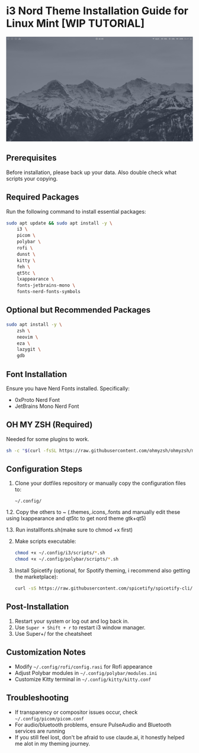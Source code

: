 
# i3 Nord Theme Installation Guide for Linux Mint [WIP TUTORIAL]

![Nord Theme RICE](preview.png)

## Prerequisites
Before installation, please back up your data. Also double check what scripts your copying.

## Required Packages
Run the following command to install essential packages:

```bash
sudo apt update && sudo apt install -y \
    i3 \
    picom \
    polybar \
    rofi \
    dunst \
    kitty \
    feh \
    qt5tc \
    lxappearance \
    fonts-jetbrains-mono \
    fonts-nerd-fonts-symbols
```

## Optional but Recommended Packages
```bash
sudo apt install -y \
    zsh \
    neovim \
    eza \
    lazygit \
    gdb
```

## Font Installation
Ensure you have Nerd Fonts installed. Specifically:
- 0xProto Nerd Font
- JetBrains Mono Nerd Font

## OH MY ZSH (Required)
Needed for some plugins to work.
```bash
sh -c "$(curl -fsSL https://raw.githubusercontent.com/ohmyzsh/ohmyzsh/master/tools/install.sh)"
```

## Configuration Steps
1. Clone your dotfiles repository or manually copy the configuration files to:
   ```
   ~/.config/
   ```
1.2. Copy the others to ~ (.themes,.icons,.fonts and manually edit these using lxappearance and qt5tc to get nord theme gtk+qt5)

1.3. Run installfonts.sh(make sure to chmod +x first)


2. Make scripts executable:
   ```bash
   chmod +x ~/.config/i3/scripts/*.sh
   chmod +x ~/.config/polybar/scripts/*.sh
   ```

3. Install Spicetify (optional, for Spotify theming, i recommend also getting the marketplace):
   ```bash
   curl -sS https://raw.githubusercontent.com/spicetify/spicetify-cli/master/install.sh | sh
   ```

## Post-Installation
1. Restart your system or log out and log back in.
2. Use `Super + Shift + r` to restart i3 window manager.
3. Use Super+/ for the cheatsheet

## Customization Notes
- Modify `~/.config/rofi/config.rasi` for Rofi appearance
- Adjust Polybar modules in `~/.config/polybar/modules.ini`
- Customize Kitty terminal in `~/.config/kitty/kitty.conf`

## Troubleshooting
- If transparency or compositor issues occur, check `~/.config/picom/picom.conf`
- For audio/bluetooth problems, ensure PulseAudio and Bluetooth services are running
- If you still feel lost, don't be afraid to use claude.ai, it honestly helped me alot in my theming journey.
